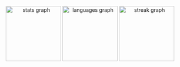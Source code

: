 <div align="center">
  <img src="https://github-readme-stats.vercel.app/api?username=renancorporato&hide_title=false&hide_rank=false&show_icons=true&include_all_commits=true&count_private=true&disable_animations=false&theme=dracula&locale=en&hide_border=false&order=1" height="150" alt="stats graph"  />
  <img src="https://github-readme-stats.vercel.app/api/top-langs?username=renancorporato&locale=en&hide_title=false&layout=compact&card_width=320&langs_count=5&theme=dracula&hide_border=false&order=2" height="150" alt="languages graph"  />
  <img src="https://streak-stats.demolab.com?user=renancorporato&locale=en&mode=daily&theme=dracula&hide_border=false&border_radius=5&order=3" height="150" alt="streak graph"  />
</div>

###
